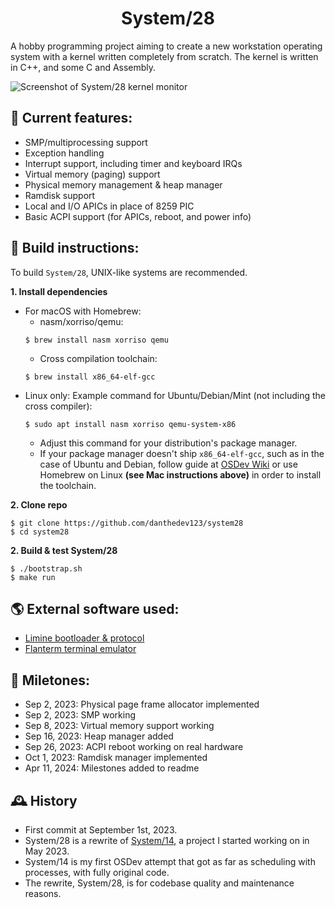 <h1 align="center">System/28</h2>
A hobby programming project aiming to create a new workstation operating system with a kernel written completely from scratch. The kernel is written in C++, and some C and Assembly.

![Screenshot of System/28 kernel monitor](https://i.imgur.com/XZyDAm9.png)

## 📃 Current features:
- SMP/multiprocessing support
- Exception handling
- Interrupt support, including timer and keyboard IRQs
- Virtual memory (paging) support
- Physical memory management & heap manager
- Ramdisk support
- Local and I/O APICs in place of 8259 PIC
- Basic ACPI support (for APICs, reboot, and power info)

## 🔨 Build instructions:
To build `System/28`, UNIX-like systems are recommended.

**1. Install dependencies**
- For macOS with Homebrew:
    - nasm/xorriso/qemu:
    ```
    $ brew install nasm xorriso qemu
    ```
    - Cross compilation toolchain:
    ```
    $ brew install x86_64-elf-gcc
    ```
- Linux only:
    Example command for Ubuntu/Debian/Mint (not including the cross compiler):
    ```
    $ sudo apt install nasm xorriso qemu-system-x86
    ```
    - Adjust this command for your distribution's package manager.
    - If your package manager doesn't ship `x86_64-elf-gcc`, such as in the case of Ubuntu and Debian, follow guide at [OSDev Wiki](https://wiki.osdev.org/GCC_Cross-Compiler) or use Homebrew on Linux **(see Mac instructions above)** in order to install the toolchain.

**2. Clone repo**
```
$ git clone https://github.com/danthedev123/system28
$ cd system28
```
**2. Build & test System/28**
```
$ ./bootstrap.sh
$ make run
```

## 🌎 External software used:
- [Limine bootloader & protocol](https://github.com/limine-bootloader/limine)
- [Flanterm terminal emulator](https://github.com/mintsuki/flanterm)

## 🏅 Miletones:
- Sep 2, 2023: Physical page frame allocator implemented
- Sep 2, 2023: SMP working
- Sep 8, 2023: Virtual memory support working
- Sep 16, 2023: Heap manager added
- Sep 26, 2023: ACPI reboot working on real hardware
- Oct 1, 2023: Ramdisk manager implemented
- Apr 11, 2024: Milestones added to readme

## 🕰️ History
- First commit at September 1st, 2023.
- System/28 is a rewrite of [System/14](https://www.github.com/danthedev123/system14_archive), a project I started working on in May 2023.
- System/14 is my first OSDev attempt that got as far as scheduling with processes, with fully original code.
- The rewrite, System/28, is for codebase quality and maintenance reasons.
